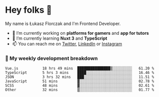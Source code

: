 # Hey folks 👋

My name is Łukasz Florczak and I'm Frontend Developer. 

- 🔭 I’m currently working on **platforms for gamers** and **app for tutors**
- 🌱 I’m currently learning **Nuxt 3** and **TypeScript**
- 📫 You can reach me on [Twitter](https://twitter.com/lukaszflorczak), [LinkedIn](https://pl.linkedin.com/in/lukasz-florczak) or [Instagram](https://instagram.com/lukaszflorczak)


### 🧮 My weekly development breakdown

<!--START_SECTION:waka-->

```text
Vue.js           18 hrs 49 mins  ███████████████▒░░░░░░░░░   61.20 %
TypeScript       5 hrs 3 mins    ████░░░░░░░░░░░░░░░░░░░░░   16.46 %
JSON             3 hrs 32 mins   ███░░░░░░░░░░░░░░░░░░░░░░   11.51 %
JavaScript       51 mins         ▓░░░░░░░░░░░░░░░░░░░░░░░░   02.78 %
SCSS             48 mins         ▓░░░░░░░░░░░░░░░░░░░░░░░░   02.61 %
Other            32 mins         ▒░░░░░░░░░░░░░░░░░░░░░░░░   01.77 %
```

<!--END_SECTION:waka-->

<!--
**lukaszflorczak/lukaszflorczak** is a ✨ _special_ ✨ repository because its `README.md` (this file) appears on your GitHub profile.

Here are some ideas to get you started:

- 🔭 I’m currently working on ...
- 🌱 I’m currently learning ...
- 👯 I’m looking to collaborate on ...
- 🤔 I’m looking for help with ...
- 💬 Ask me about ...
- 📫 How to reach me: ...
- 😄 Pronouns: ...
- ⚡ Fun fact: ...
-->
